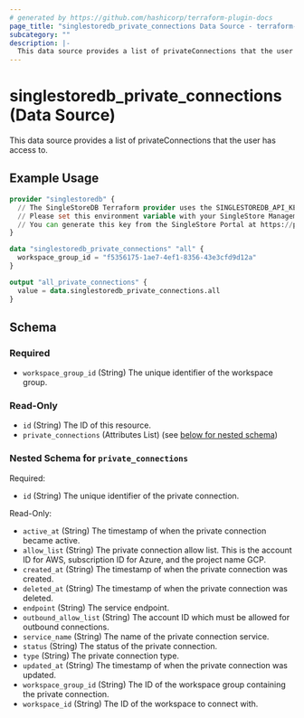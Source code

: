 ```yaml
---
# generated by https://github.com/hashicorp/terraform-plugin-docs
page_title: "singlestoredb_private_connections Data Source - terraform-provider-singlestoredb"
subcategory: ""
description: |-
  This data source provides a list of privateConnections that the user has access to.
---
```


# singlestoredb_private_connections (Data Source)

This data source provides a list of privateConnections that the user has access to.

## Example Usage

```terraform
provider "singlestoredb" {
  // The SingleStoreDB Terraform provider uses the SINGLESTOREDB_API_KEY environment variable for authentication. 
  // Please set this environment variable with your SingleStore Management API key.
  // You can generate this key from the SingleStore Portal at https://portal.singlestore.com/organizations/org-id/api-keys.
}

data "singlestoredb_private_connections" "all" {
  workspace_group_id = "f5356175-1ae7-4ef1-8356-43e3cfd9d12a"
}

output "all_private_connections" {
  value = data.singlestoredb_private_connections.all
}
```

<!-- schema generated by tfplugindocs -->
## Schema

### Required

- `workspace_group_id` (String) The unique identifier of the workspace group.

### Read-Only

- `id` (String) The ID of this resource.
- `private_connections` (Attributes List) (see [below for nested schema](#nestedatt--private_connections))

<a id="nestedatt--private_connections"></a>
### Nested Schema for `private_connections`

Required:

- `id` (String) The unique identifier of the private connection.

Read-Only:

- `active_at` (String) The timestamp of when the private connection became active.
- `allow_list` (String) The private connection allow list. This is the account ID for AWS,  subscription ID for Azure, and the project name GCP.
- `created_at` (String) The timestamp of when the private connection was created.
- `deleted_at` (String) The timestamp of when the private connection was deleted.
- `endpoint` (String) The service endpoint.
- `outbound_allow_list` (String) The account ID which must be allowed for outbound connections.
- `service_name` (String) The name of the private connection service.
- `status` (String) The status of the private connection.
- `type` (String) The private connection type.
- `updated_at` (String) The timestamp of when the private connection was updated.
- `workspace_group_id` (String) The ID of the workspace group containing the private connection.
- `workspace_id` (String) The ID of the workspace to connect with.


